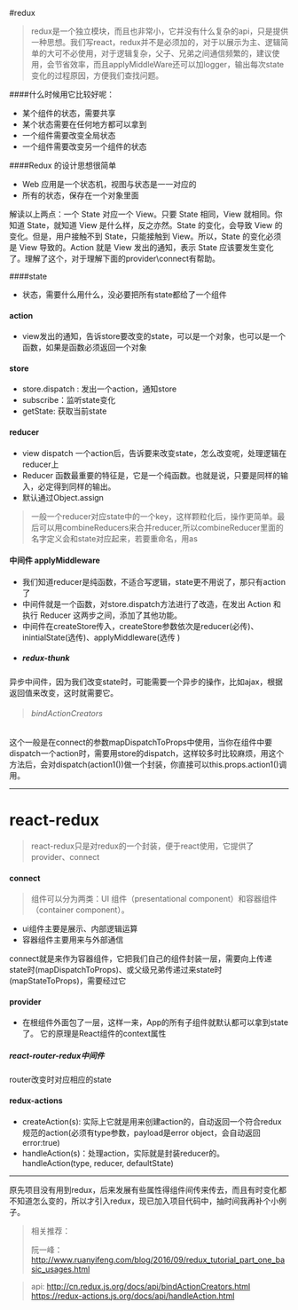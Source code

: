 #redux
>redux是一个独立模块，而且也非常小，它并没有什么复杂的api，只是提供一种思想。我们写react，redux并不是必须加的，对于以展示为主、逻辑简单的大可不必使用，对于逻辑复杂，父子、兄弟之间通信频繁的，建议使用，会节省效率，而且applyMiddleWare还可以加logger，输出每次state变化的过程原因，方便我们查找问题。

####什么时候用它比较好呢：
* 某个组件的状态，需要共享
* 某个状态需要在任何地方都可以拿到
* 一个组件需要改变全局状态
* 一个组件需要改变另一个组件的状态

####Redux 的设计思想很简单
* Web 应用是一个状态机，视图与状态是一一对应的
* 所有的状态，保存在一个对象里面

解读以上两点：一个 State 对应一个 View。只要 State 相同，View 就相同。你知道 State，就知道 View 是什么样，反之亦然。State 的变化，会导致 View 的变化。但是，用户接触不到 State，只能接触到 View。所以，State 的变化必须是 View 导致的。Action 就是 View 发出的通知，表示 State 应该要发生变化了。理解了这个，对于理解下面的provider\connect有帮助。

####state
* 状态，需要什么用什么，没必要把所有state都给了一个组件

#### action
* view发出的通知，告诉store要改变的state，可以是一个对象，也可以是一个函数，如果是函数必须返回一个对象

#### store
* store.dispatch : 发出一个action，通知store
* subscribe：监听state变化
* getState: 获取当前state

#### reducer
* view dispatch 一个action后，告诉要来改变state，怎么改变呢，处理逻辑在reducer上
* Reducer 函数最重要的特征是，它是一个纯函数。也就是说，只要是同样的输入，必定得到同样的输出。
* 默认通过Object.assign

> 一般一个reducer对应state中的一个key，这样颗粒化后，操作更简单。最后可以用combineReducers来合并reducer,所以combineReducer里面的名字定义会和state对应起来，若要重命名，用as

#### 中间件 applyMiddleware
* 我们知道reducer是纯函数，不适合写逻辑，state更不用说了，那只有action了
* 中间件就是一个函数，对store.dispatch方法进行了改造，在发出 Action 和执行 Reducer 这两步之间，添加了其他功能。
* 中间件在createStore传入，createStore参数依次是reducer(必传)、inintialState(选传)、applyMiddleware(选传 )
* ##### redux-thunk
异步中间件，因为我们改变state时，可能需要一个异步的操作，比如ajax，根据返回值来改变，这时就需要它。


> ###### bindActionCreators
这个一般是在connect的参数mapDispatchToProps中使用，当你在组件中要dispatch一个action时，需要用store的dispatch，这样较多时比较麻烦，用这个方法后，会对dispatch(action1())做一个封装，你直接可以this.props.action1()调用。




-------------


# react-redux
>react-redux只是对redux的一个封装，便于react使用，它提供了provider、connect
#### connect
> 组件可以分为两类：UI 组件（presentational component）和容器组件（container component）。
* ui组件主要是展示、内部逻辑运算
* 容器组件主要用来与外部通信

connect就是来作为容器组件，它把我们自己的组件封装一层，需要向上传递state时(mapDispatchToProps)、或父级兄弟传递过来state时(mapStateToProps)，需要经过它

#### provider
* 在根组件外面包了一层，这样一来，App的所有子组件就默认都可以拿到state了。
它的原理是React组件的context属性

##### react-router-redux中间件
router改变时对应相应的state 

#### redux-actions
* createAction(s): 实际上它就是用来创建action的，自动返回一个符合redux规范的action(必须有type参数，payload是error object，会自动返回error:true)
* handleAction(s)：处理action，实际就是封装reducer的。handleAction(type, reducer, defaultState)



-----------
原先项目没有用到redux，后来发展有些属性得组件间传来传去，而且有时变化都不知道怎么变的，所以才引入redux，现已加入项目代码中，抽时间我再补个小例子。



> 相关推荐： 
> 
> 阮一峰：http://www.ruanyifeng.com/blog/2016/09/redux_tutorial_part_one_basic_usages.html



> api: http://cn.redux.js.org/docs/api/bindActionCreators.html
> https://redux-actions.js.org/docs/api/handleAction.html

